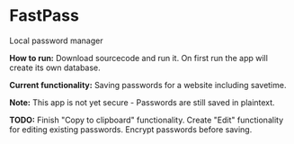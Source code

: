 # FastPass
Local password manager

**How to run:**
Download sourcecode and run it. On first run the app will create its own database.

**Current functionality:**
Saving passwords for a website including savetime.

**Note:** This app is not yet secure - Passwords are still saved in plaintext.

**TODO:**
Finish "Copy to clipboard" functionality.
Create "Edit" functionality for editing existing passwords.
Encrypt passwords before saving.
